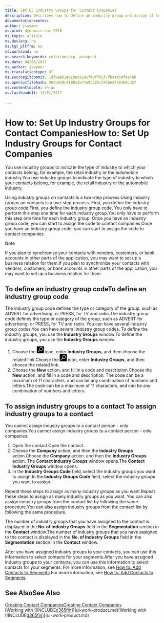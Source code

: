 ```yaml
---
title: Set Up Industry Groups for Contact Companies
description: Describes how to define an industry group and assign it to a contact company, for example, the retail industry or the automobile industry.
documentationcenter: 
author: jswymer
ms.prod: dynamics-nav-2018
ms.topic: article
ms.devlang: na
ms.tgt_pltfrm: na
ms.workload: na
ms.search.keywords: relationship, prospect
ms.date: 06/06/2017
ms.author: jswymer
ms.translationtype: HT
ms.sourcegitcommit: 1dfba8b14019991c95f40ffd5f7fbaed5df414eb
ms.openlocfilehash: 303b619c4188a1b74a9c325c3458e244b364cd37
ms.contentlocale: en-au
ms.lasthandoff: 12/01/2017

---
```

# <a name="how-to-set-up-industry-groups-for-contact-companies"></a><span data-ttu-id="87c88-103">How to: Set Up Industry Groups for Contact Companies</span><span class="sxs-lookup"><span data-stu-id="87c88-103">How to: Set Up Industry Groups for Contact Companies</span></span>
<span data-ttu-id="87c88-104">You use industry groups to indicate the type of industry to which your contacts belong, for example, the retail industry or the automobile industry.</span><span class="sxs-lookup"><span data-stu-id="87c88-104">You use industry groups to indicate the type of industry to which your contacts belong, for example, the retail industry or the automobile industry.</span></span>

<span data-ttu-id="87c88-105">Using industry groups on contacts is a two-step process.</span><span class="sxs-lookup"><span data-stu-id="87c88-105">Using industry groups on contacts is a two-step process.</span></span> <span data-ttu-id="87c88-106">First, you define the industry group code.</span><span class="sxs-lookup"><span data-stu-id="87c88-106">First, you define the industry group code.</span></span> <span data-ttu-id="87c88-107">You only have to perform this step one time for each industry group.</span><span class="sxs-lookup"><span data-stu-id="87c88-107">You only have to perform this step one time for each industry group.</span></span> <span data-ttu-id="87c88-108">Once you have an industry group code, you can start to assign the code to contact companies.</span><span class="sxs-lookup"><span data-stu-id="87c88-108">Once you have an industry group code, you can start to assign the code to contact companies.</span></span>

> [!NOTE]  
>   <span data-ttu-id="87c88-109">If you plan to synchronise your contacts with vendors, customers, or bank accounts in other parts of the application, you may want to set up a business relation for them.</span><span class="sxs-lookup"><span data-stu-id="87c88-109">If you plan to synchronize your contacts with vendors, customers, or bank accounts in other parts of the application, you may want to set up a business relation for them.</span></span>

## <a name="to-define-an-industry-group-code"></a><span data-ttu-id="87c88-110">To define an industry group code</span><span class="sxs-lookup"><span data-stu-id="87c88-110">To define an industry group code</span></span>
<span data-ttu-id="87c88-111">The industry group code defines the type or category of the group, such as ADVERT for advertising, or PRESS, for TV and radio.</span><span class="sxs-lookup"><span data-stu-id="87c88-111">The industry group code defines the type or category of the group, such as ADVERT for advertising, or PRESS, for TV and radio.</span></span> <span data-ttu-id="87c88-112">You can have several industry group codes.</span><span class="sxs-lookup"><span data-stu-id="87c88-112">You can have several industry group codes.</span></span> <span data-ttu-id="87c88-113">To define the industry groups, you use the **Industry Groups** window.</span><span class="sxs-lookup"><span data-stu-id="87c88-113">To define the industry groups, you use the **Industry Groups** window.</span></span>

1. <span data-ttu-id="87c88-114">Choose the ![Search for Page or Report](media/ui-search/search_small.png "Search for Page or Report icon") icon, enter **Industry Groups**, and then choose the related link.</span><span class="sxs-lookup"><span data-stu-id="87c88-114">Choose the ![Search for Page or Report](media/ui-search/search_small.png "Search for Page or Report icon") icon, enter **Industry Groups**, and then choose the related link.</span></span>
2. <span data-ttu-id="87c88-115">Choose the **New** action, and fill in a code and description.</span><span class="sxs-lookup"><span data-stu-id="87c88-115">Choose the **New** action, and fill in a code and description.</span></span> <span data-ttu-id="87c88-116">The code can be a maximum of 11 characters, and can be any combination of numbers and letters.</span><span class="sxs-lookup"><span data-stu-id="87c88-116">The code can be a maximum of 11 characters, and can be any combination of numbers and letters.</span></span>

## <span data-ttu-id="87c88-117"><a name="AssignIndustryGroupContact"></a> To assign industry groups to a contact</span><span class="sxs-lookup"><span data-stu-id="87c88-117"><a name="AssignIndustryGroupContact"></a> To assign industry groups to a contact</span></span>
<span data-ttu-id="87c88-118">You cannot assign industry groups to a contact person - only companies.</span><span class="sxs-lookup"><span data-stu-id="87c88-118">You cannot assign industry groups to a contact person - only companies.</span></span>

1. <span data-ttu-id="87c88-119">Open the contact.</span><span class="sxs-lookup"><span data-stu-id="87c88-119">Open the contact.</span></span>
2. <span data-ttu-id="87c88-120">Choose the **Company** action, and then the **Industry Groups** action.</span><span class="sxs-lookup"><span data-stu-id="87c88-120">Choose the **Company** action, and then the **Industry Groups** action.</span></span> <span data-ttu-id="87c88-121">The **Contact Industry Groups** window opens.</span><span class="sxs-lookup"><span data-stu-id="87c88-121">The **Contact Industry Groups** window opens.</span></span>
3. <span data-ttu-id="87c88-122">In the **Industry Groups Code** field, select the industry groups you want to assign.</span><span class="sxs-lookup"><span data-stu-id="87c88-122">In the **Industry Groups Code** field, select the industry groups you want to assign.</span></span>

<span data-ttu-id="87c88-123">Repeat these steps to assign as many industry groups as you want.</span><span class="sxs-lookup"><span data-stu-id="87c88-123">Repeat these steps to assign as many industry groups as you want.</span></span> <span data-ttu-id="87c88-124">You can also assign industry groups from the contact list by following the same procedure.</span><span class="sxs-lookup"><span data-stu-id="87c88-124">You can also assign industry groups from the contact list by following the same procedure.</span></span>

<span data-ttu-id="87c88-125">The number of industry groups that you have assigned to the contact is displayed in the **No. of Industry Groups** field in the **Segmentation** section in the **Contact** window.</span><span class="sxs-lookup"><span data-stu-id="87c88-125">The number of industry groups that you have assigned to the contact is displayed in the **No. of Industry Groups** field in the **Segmentation** section in the **Contact** window.</span></span>

<span data-ttu-id="87c88-126">After you have assigned industry groups to your contacts, you can use this information to select contacts for your segments.</span><span class="sxs-lookup"><span data-stu-id="87c88-126">After you have assigned industry groups to your contacts, you can use this information to select contacts for your segments.</span></span> <span data-ttu-id="87c88-127">For more information, see [How to: Add Contacts to Segments](marketing-add-contact-segment.md).</span><span class="sxs-lookup"><span data-stu-id="87c88-127">For more information, see [How to: Add Contacts to Segments](marketing-add-contact-segment.md).</span></span>

## <a name="see-also"></a><span data-ttu-id="87c88-128">See Also</span><span class="sxs-lookup"><span data-stu-id="87c88-128">See Also</span></span>
[<span data-ttu-id="87c88-129">Creating Contact Companies</span><span class="sxs-lookup"><span data-stu-id="87c88-129">Creating Contact Companies</span></span>](marketing-create-contact-companies.md)  
<span data-ttu-id="87c88-130">[Working with [!INCLUDE[d365fin](includes/d365fin_md.md)]](ui-work-product.md)</span><span class="sxs-lookup"><span data-stu-id="87c88-130">[Working with [!INCLUDE[d365fin](includes/d365fin_md.md)]](ui-work-product.md)</span></span>

